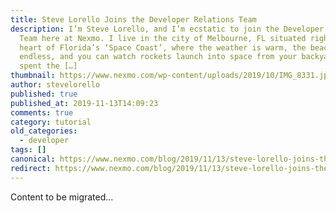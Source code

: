 ```yaml
---
title: Steve Lorello Joins the Developer Relations Team
description: I’m Steve Lorello, and I’m ecstatic to join the Developer Relations
  Team here at Nexmo. I live in the city of Melbourne, FL situated right in the
  heart of Florida’s ‘Space Coast’, where the weather is warm, the beaches are
  endless, and you can watch rockets launch into space from your backyard. I’ve
  spent the […]
thumbnail: https://www.nexmo.com/wp-content/uploads/2019/10/IMG_8331.jpeg
author: stevelorello
published: true
published_at: 2019-11-13T14:09:23
comments: true
category: tutorial
old_categories:
  - developer
tags: []
canonical: https://www.nexmo.com/blog/2019/11/13/steve-lorello-joins-the-developer-relations-team-dr
redirect: https://www.nexmo.com/blog/2019/11/13/steve-lorello-joins-the-developer-relations-team-dr
---
```

Content to be migrated...